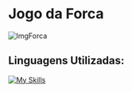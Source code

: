 # Jogo da Forca

![ImgForca](https://github.com/user-attachments/assets/0ad661a7-0716-4a5c-9fec-33844197a5a8)

## Linguagens Utilizadas:
[![My Skills](https://skillicons.dev/icons?i=html,css,js)](https://skillicons.dev)
